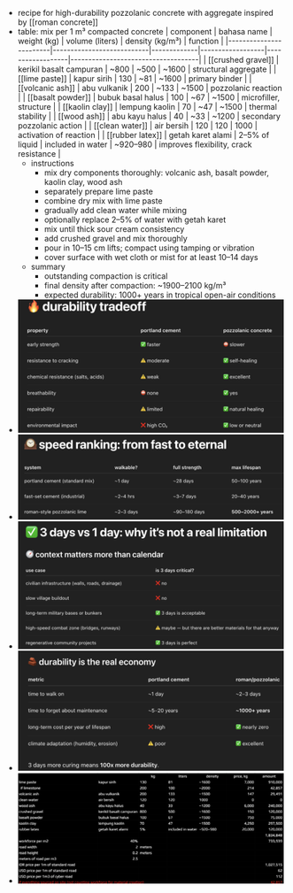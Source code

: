 - recipe for high-durability pozzolanic concrete with aggregate inspired by [[roman concrete]]
- table: mix per 1 m³ compacted concrete
  | component              | bahasa name              | weight (kg) | volume (liters) | density (kg/m³) | function                          |
  |------------------------|---------------------------|-------------|------------------|------------------|------------------------------------|
  | [[crushed gravel]] | kerikil basalt campuran | ~800        | ~500             | ~1600           | structural aggregate                |
  | [[lime paste]]      | kapur sirih               | 130         | ~81              | ~1600           | primary binder                      |
  | [[volcanic ash]]           | abu vulkanik              | 200         | ~133             | ~1500           | pozzolanic reaction                 |
  | [[basalt powder]]   | bubuk basal halus         | 100         | ~67              | ~1500           | microfiller, structure              |
  | [[kaolin clay]]            | lempung kaolin            | 70          | ~47              | ~1500           | thermal stability                   |
  | [[wood ash]]          | abu kayu halus            | 40          | ~33              | ~1200           | secondary pozzolanic action         |
  | [[clean water]]            | air bersih                | 120         | 120              | 1000            | activation of reaction              |
  | [[rubber latex]] | getah karet alami       | 2–5% of liquid | included in water | ~920–980         | improves flexibility, crack resistance |
	- instructions
		- mix dry components thoroughly: volcanic ash, basalt powder, kaolin clay, wood ash
		- separately prepare lime paste
		- combine dry mix with lime paste
		- gradually add clean water while mixing
		- optionally replace 2–5% of water with getah karet
		- mix until thick sour cream consistency
		- add crushed gravel and mix thoroughly
		- pour in 10–15 cm lifts; compact using tamping or vibration
		- cover surface with wet cloth or mist for at least 10–14 days
	- summary
		- outstanding compaction is critical
		- final density after compaction: ~1900–2100 kg/m³
		- expected durability: 1000+ years in tropical open-air conditions
- ![image.png](../assets/image_1748755982376_0.png)
- ![image.png](../assets/image_1748756003428_0.png)
- ![image.png](../assets/image_1748756072913_0.png)
- ![image.png](../assets/image_1748756105177_0.png)
- ![image.png](../assets/image_1748834231587_0.png)